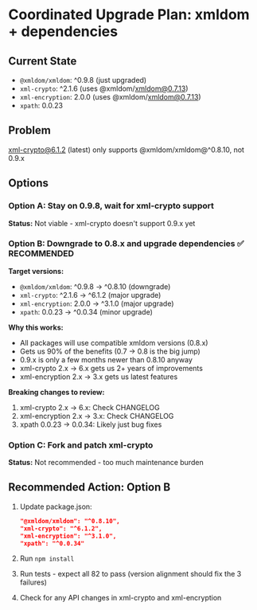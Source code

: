 # Coordinated Upgrade Plan: xmldom + dependencies

## Current State
- `@xmldom/xmldom`: ^0.9.8 (just upgraded)
- `xml-crypto`: ^2.1.6 (uses @xmldom/xmldom@0.7.13)
- `xml-encryption`: 2.0.0 (uses @xmldom/xmldom@0.7.13)
- `xpath`: 0.0.23

## Problem
xml-crypto@6.1.2 (latest) only supports @xmldom/xmldom@^0.8.10, not 0.9.x

## Options

### Option A: Stay on 0.9.8, wait for xml-crypto support
**Status:** Not viable - xml-crypto doesn't support 0.9.x yet

### Option B: Downgrade to 0.8.x and upgrade dependencies ✅ RECOMMENDED
**Target versions:**
- `@xmldom/xmldom`: ^0.9.8 → ^0.8.10 (downgrade)
- `xml-crypto`: ^2.1.6 → ^6.1.2 (major upgrade)
- `xml-encryption`: 2.0.0 → ^3.1.0 (major upgrade)
- `xpath`: 0.0.23 → ^0.0.34 (minor upgrade)

**Why this works:**
- All packages will use compatible xmldom versions (0.8.x)
- Gets us 90% of the benefits (0.7 → 0.8 is the big jump)
- 0.9.x is only a few months newer than 0.8.10 anyway
- xml-crypto 2.x → 6.x gets us 2+ years of improvements
- xml-encryption 2.x → 3.x gets us latest features

**Breaking changes to review:**
1. xml-crypto 2.x → 6.x: Check CHANGELOG
2. xml-encryption 2.x → 3.x: Check CHANGELOG
3. xpath 0.0.23 → 0.0.34: Likely just bug fixes

### Option C: Fork and patch xml-crypto
**Status:** Not recommended - too much maintenance burden

## Recommended Action: Option B

1. Update package.json:
   ```json
   "@xmldom/xmldom": "^0.8.10",
   "xml-crypto": "^6.1.2",
   "xml-encryption": "^3.1.0",
   "xpath": "^0.0.34"
   ```

2. Run `npm install`

3. Run tests - expect all 82 to pass (version alignment should fix the 3 failures)

4. Check for any API changes in xml-crypto and xml-encryption
